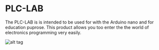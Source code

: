 # PLC-LAB
The PLC-LAB is is intended to be used for with the Arduino nano and for education puprose. This product allows you too enter the the world of electronics programming very easily. 

![alt tag](http://www.plc-expert.com/wp-content/uploads/2019/01/P1030172-600x534.jpg)



